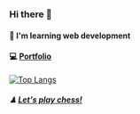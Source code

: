 ### Hi there 👋

#### 📖 I'm learning web development

#### 💻 <a href="https://backcost.github.io/portfolio/">Portfolio</a>

[![Top Langs](https://github-readme-stats.vercel.app/api/top-langs/?username=backcost&layout=compact)](https://github.com/backcost/github-readme-stats) 

##### ♟ <a href="https://www.chess.com/member/backcost">Let's play chess!</a>

 


